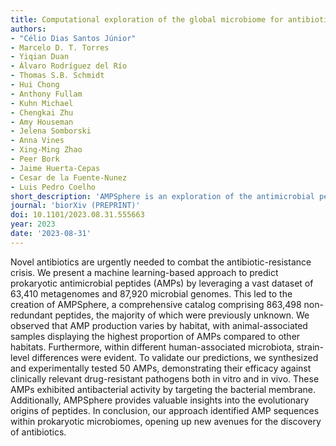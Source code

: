 ```yaml
---
title: Computational exploration of the global microbiome for antibiotic discovery
authors:
- "Célio Dias Santos Júnior"
- Marcelo D. T. Torres
- Yiqian Duan
- Álvaro Rodríguez del Río
- Thomas S.B. Schmidt
- Hui Chong
- Anthony Fullam
- Kuhn Michael
- Chengkai Zhu
- Amy Houseman
- Jelena Somborski
- Anna Vines
- Xing-Ming Zhao
- Peer Bork
- Jaime Huerta-Cepas
- Cesar de la Fuente-Nunez
- Luis Pedro Coelho
short_description: 'AMPSphere is an exploration of the antimicrobial peptides (AMPs) of the global microbiome.'
journal: 'biorXiv (PREPRINT)'
doi: 10.1101/2023.08.31.555663
year: 2023
date: '2023-08-31'
---
```

Novel antibiotics are urgently needed to combat the antibiotic-resistance crisis. We present a machine learning-based approach to predict prokaryotic antimicrobial peptides (AMPs) by leveraging a vast dataset of 63,410 metagenomes and 87,920 microbial genomes. This led to the creation of AMPSphere, a comprehensive catalog comprising 863,498 non-redundant peptides, the majority of which were previously unknown. We observed that AMP production varies by habitat, with animal-associated samples displaying the highest proportion of AMPs compared to other habitats. Furthermore, within different human-associated microbiota, strain-level differences were evident. To validate our predictions, we synthesized and experimentally tested 50 AMPs, demonstrating their efficacy against clinically relevant drug-resistant pathogens both in vitro and in vivo. These AMPs exhibited antibacterial activity by targeting the bacterial membrane. Additionally, AMPSphere provides valuable insights into the evolutionary origins of peptides. In conclusion, our approach identified AMP sequences within prokaryotic microbiomes, opening up new avenues for the discovery of antibiotics.
